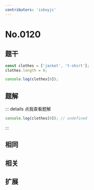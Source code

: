 ```yaml
---
contributors: 'isboyjc'
---
```


# No.0120


## 题干

```js
const clothes = ['jacket', 't-shirt'];
clothes.length = 0;

console.log(clothes[0]);
```



## 题解

::: details 点我查看题解

```js
console.log(clothes[0]); // undefined
```

:::



## 相同


## 相关


## 扩展

